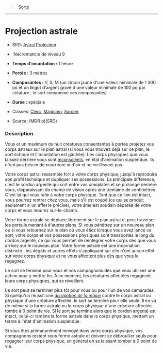 ﻿---
!SpellItem
Name: Projection astrale
AltName: '[Astral Projection](srd_spells_astral_projection.md)'
Type: Nécromancie
Level: 9
CastingTime: 1 heure
Range: 3 mètres
Components: V, S, M (un zircon jaune d'une valeur minimale de 1 000 po et un lingot d'argent gravé d'une valeur minimale de 100 po par créature ; le sort consomme ces composantes)
Duration: spéciale
Classes: '[Clerc](hd_cleric.md), [Magicien](hd_wizard.md), [Sorcier](hd_warlock.md)'
Family: SpellHD
Source: (MDR p)(SRD)
Id: spells_hd.md#projection-astrale
ParentLink: spells_hd.md#sorts
ParentName: Sorts
NameLevel: 1
Attributes: {}
---
> [Sorts](hd_spells.md)

---

# Projection astrale

- SRD: [Astral Projection](srd_spells_astral_projection.md)

-  Nécromancie de niveau 9

- **Temps d'incantation :** 1 heure

- **Portée :** 3 mètres

- **Composantes :** V, S, M (un zircon jaune d'une valeur minimale de 1 000 po et un lingot d'argent gravé d'une valeur minimale de 100 po par créature ; le sort consomme ces composantes)

- **Durée :** spéciale

- Classes: [Clerc](hd_cleric.md), [Magicien](hd_wizard.md), [Sorcier](hd_warlock.md)

- Source: (MDR p)(SRD)

### Description

Vous et un maximum de huit créatures consentantes à portée projetez vos corps astraux sur le plan astral (si vous vous trouvez déjà sur ce plan, le sort échoue et l'incantation est gâchée). Les corps physiques que vous laissez derrière vous sont [inconscients](hd_conditions_inconscient.md), en état d'animation suspendue. Ils n'ont pas besoin de nourriture ni d'air et ne vieillissent pas.

Votre corps astral ressemble fort à votre corps physique, jusqu'à reproduire son profil technique et dupliquer ses possessions. La principale différence, c'est le cordon argenté qui sort entre vos omoplates et se prolonge derrière vous, disparaissant du champ de vision après une trentaine de centimètres. C'est lui qui vous relie à votre corps physique. Tant que ce lien est intact, vous pourrez rentrer chez vous, mais s'il est coupé (ce qui se produit seulement si un effet le précise), votre âme est soudain séparée de votre corps et vous mourez sur-le-champ.

Votre forme astrale se déplace librement sur le plan astral et peut traverser les portails menant à d'autres plans. Si vous pénétrez sur un nouveau plan ou si vous retournez sur le plan où vous étiez lorsque vous avez lancé ce sort, votre corps et vos possessions physiques sont transportés le long du cordon argenté, ce qui vous permet de réintégrer votre corps dès que vous arrivez sur le nouveau plan. Votre forme astrale est une incarnation distincte : les dégâts et autres effets s'appliquant sur elle n'ont aucun effet sur votre corps physique et ne vous affectent plus dès que vous le regagnez.

Le sort se termine pour vous et vos compagnons dès que vous utilisez une action pour y mettre fin. À ce moment, les créatures affectées regagnent leurs corps physiques, qui se réveillent.

Le sort peut se terminer plus tôt pour vous ou pour l'un de vos camarades. Si quelqu'un réussit une _[dissipation de la magie](hd_spells_dissipation_de_la_magie.md)_ contre le corps astral ou physique d'une créature affectée, le sort se termine pour elle seule. Il en va de même si la forme astrale ou le corps physique d'une créature affectée tombe à 0 point de vie. Si le sort se termine alors que le cordon argenté est intact, celui-ci ramène la forme astrale dans le corps physique, mettant un terme à l'état d'animation suspendue.

Si vous êtes prématurément renvoyé dans votre corps physique, vos compagnons restent sous forme astrale et doivent se débrouiller seuls pour regagner leur corps physique, en général en se laissant tomber à 0 point de vie.


